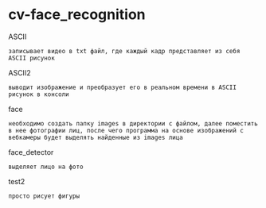 # cv-face_recognition
ASCII 
```
записывает видео в txt файл, где каждый кадр представляет из себя ASCII рисунок
```

ASCII2 
```
выводит изображение и преобразует его в реальном времени в ASCII рисунок в консоли
```
face
```
необходимо создать папку images в директории с файлом, далее поместить в нее фотографии лиц, после чего программа на основе изображений с вебкамеры будет выделять найденные из images лица
```
face_detector
```
выделяет лицо на фото
```
test2
```
просто рисует фигуры
```
